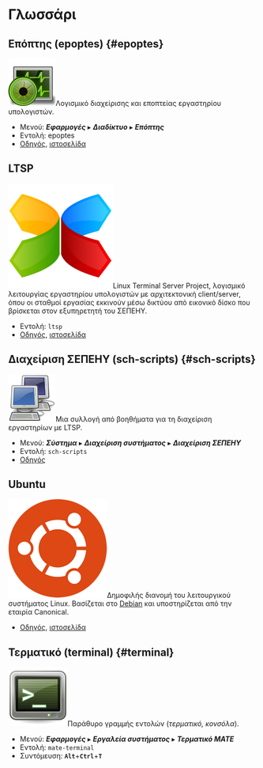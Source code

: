 # Γλωσσάρι

## Επόπτης (epoptes) {#epoptes}

![](../images/epoptes.svg#right-icon)Λογισμικό διαχείρισης και εποπτείας
εργαστηρίου υπολογιστών.

- Μενού: ***Εφαρμογές*** ▸ ***Διαδίκτυο*** ▸ ***Επόπτης***
- Εντολή: epoptes
- [Οδηγός](../epoptes/index.md), [ιστοσελίδα](https://epoptes.org)

## LTSP

![](../images/ltsp.png#right-icon)Linux Terminal Server Project, λογισμικό
λειτουργίας εργαστηρίου υπολογιστών με αρχιτεκτονική client/server, όπου οι
σταθμοί εργασίας εκκινούν μέσω δικτύου από εικονικό δίσκο που βρίσκεται στον
εξυπηρετητή του ΣΕΠΕΗΥ.

- Εντολή: `ltsp`
- [Οδηγός](../ltsp/index.md), [ιστοσελίδα](https://ltsp.org)

## Διαχείριση ΣΕΠΕΗΥ (sch-scripts) {#sch-scripts}

![](../images/sch-scripts.svg#right-icon)Μια συλλογή από βοηθήματα για τη
διαχείριση εργαστηρίων με LTSP.

- Μενού: ***Σύστημα*** ▸ ***Διαχείριση συστήματος*** ▸ ***Διαχείριση ΣΕΠΕΗΥ***
- Εντολή: `sch-scripts`
- [Οδηγός](../ltsp/index.md)

## Ubuntu

![](../images/ubuntu.png#right-icon)Δημοφιλής διανομή του λειτουργικού
συστήματος Linux. Βασίζεται στο [Debian](https://www.debian.org/) και
υποστηρίζεται από την εταιρία Canonical.

- [Οδηγός](../mint/index.md), [ιστοσελίδα](https://ubuntu.com)

## Τερματικό (terminal) {#terminal}

![](../images/terminal.png#right-icon)Παράθυρο γραμμής εντολών (*τερματικό, κονσόλα*).

- Μενού: ***Εφαρμογές*** ▸ ***Εργαλεία συστήματος*** ▸ ***Τερματικό MATE***
- Εντολή: `mate-terminal`
- Συντόμευση: **`Alt`**+**`Ctrl`**+**`T`**

